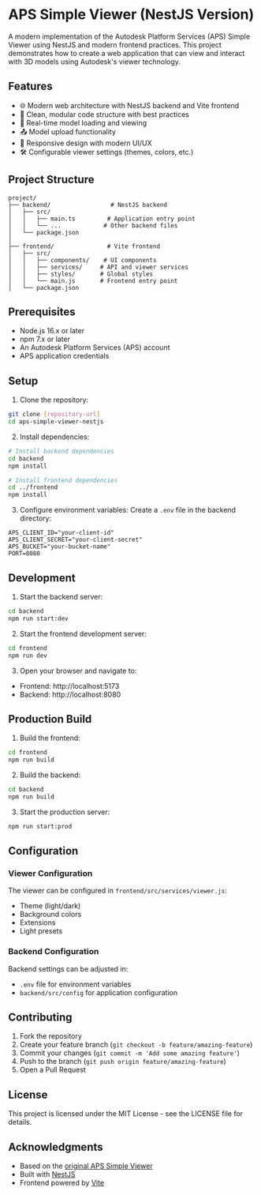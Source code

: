 # APS Simple Viewer (NestJS Version)

A modern implementation of the Autodesk Platform Services (APS) Simple Viewer using NestJS and modern frontend practices. This project demonstrates how to create a web application that can view and interact with 3D models using Autodesk's viewer technology.

## Features

- 🌐 Modern web architecture with NestJS backend and Vite frontend
- 🎨 Clean, modular code structure with best practices
- 🔄 Real-time model loading and viewing
- 📤 Model upload functionality
- 🎯 Responsive design with modern UI/UX
- 🛠️ Configurable viewer settings (themes, colors, etc.)

## Project Structure

```
project/
├── backend/                 # NestJS backend
│   ├── src/
│   │   ├── main.ts         # Application entry point
│   │   └── ...            # Other backend files
│   └── package.json
│
├── frontend/               # Vite frontend
│   ├── src/
│   │   ├── components/    # UI components
│   │   ├── services/     # API and viewer services
│   │   ├── styles/       # Global styles
│   │   └── main.js       # Frontend entry point
│   └── package.json
```

## Prerequisites

- Node.js 16.x or later
- npm 7.x or later
- An Autodesk Platform Services (APS) account
- APS application credentials

## Setup

1. Clone the repository:
```bash
git clone [repository-url]
cd aps-simple-viewer-nestjs
```

2. Install dependencies:
```bash
# Install backend dependencies
cd backend
npm install

# Install frontend dependencies
cd ../frontend
npm install
```

3. Configure environment variables:
Create a `.env` file in the backend directory:
```env
APS_CLIENT_ID="your-client-id"
APS_CLIENT_SECRET="your-client-secret"
APS_BUCKET="your-bucket-name"
PORT=8080
```

## Development

1. Start the backend server:
```bash
cd backend
npm run start:dev
```

2. Start the frontend development server:
```bash
cd frontend
npm run dev
```

3. Open your browser and navigate to:
- Frontend: http://localhost:5173
- Backend: http://localhost:8080

## Production Build

1. Build the frontend:
```bash
cd frontend
npm run build
```

2. Build the backend:
```bash
cd backend
npm run build
```

3. Start the production server:
```bash
npm run start:prod
```

## Configuration

### Viewer Configuration
The viewer can be configured in `frontend/src/services/viewer.js`:
- Theme (light/dark)
- Background colors
- Extensions
- Light presets

### Backend Configuration
Backend settings can be adjusted in:
- `.env` file for environment variables
- `backend/src/config` for application configuration

## Contributing

1. Fork the repository
2. Create your feature branch (`git checkout -b feature/amazing-feature`)
3. Commit your changes (`git commit -m 'Add some amazing feature'`)
4. Push to the branch (`git push origin feature/amazing-feature`)
5. Open a Pull Request

## License

This project is licensed under the MIT License - see the LICENSE file for details.

## Acknowledgments

- Based on the [original APS Simple Viewer](https://github.com/autodesk-platform-services/aps-simple-viewer-nodejs)
- Built with [NestJS](https://nestjs.com/)
- Frontend powered by [Vite](https://vitejs.dev/)
